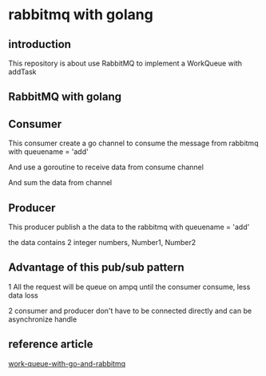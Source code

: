 # rabbitmq with golang

## introduction

This repository is about use RabbitMQ to implement a WorkQueue with addTask


## RabbitMQ with golang
## Consumer
This consumer create a go channel to consume the message from rabbitmq with queuename = 'add'

And use a goroutine to receive data from consume channel

And sum the data from channel

## Producer
This producer publish a the data to the rabbitmq with queuename = 'add'

the data contains 2 integer numbers, Number1, Number2

## Advantage of this pub/sub pattern

1 All the request will be queue on ampq until the consumer consume, less data loss

2 consumer and producer don't have to be connected directly and can be asynchronize handle

## reference article
[work-queue-with-go-and-rabbitmq](https://medium.com/@masnun/work-queue-with-go-and-rabbitmq-b8c295cde861)